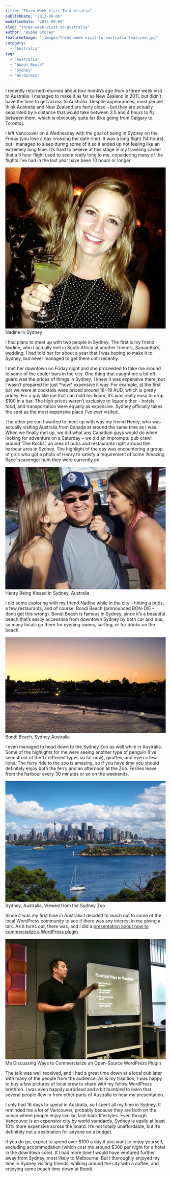 ```yaml
---
title: "Three Week Visit To Australia"
publishDate: "2013-08-06"
modifiedDate: "2013-09-09"
slug: "three-week-visit-to-australia"
author: "Duane Storey"
featuredImage: "_images/three-week-visit-to-australia-featured.jpg"
category:
  - "Australia"
tag:
  - "Australia"
  - "Bondi Beach"
  - "Sydney"
  - "Wordpress"
---
```


I recently returned returned about four month’s ago from a three week visit to Australia. I managed to make it as far as New Zealand in 2011, but didn’t have the time to get across to Australia. Despite appearances, most people think Australia and New Zealand are fairly close – but they are actually separated by a distance that would take between 3.5 and 4 hours to fly between them, which is obviously quite far (like going from Calgary to Toronto).

I left Vancouver on a Wednesday with the goal of being in Sydney on the Friday (you lose a day crossing the date-line). It was a long flight (14 hours), but I managed to sleep during some of it so it ended up not feeling like an extremely long time. It’s hard to believe at this stage in my traveling career that a 5 hour flight used to seem really long to me, considering many of the flights I’ve had in the last year have been 10 hours or longer.

[![Nadine in Sydney](_images/three-week-visit-to-australia-1.jpg)](http://www.migratorynerd.com/wordpress/wp-content/uploads/2013/04/480650_10152618719325637_1339371970_n.jpg)Nadine in Sydney



I had plans to meet up with two people in Sydney. The first is my friend Nadine, who I actually met in South Africa at another friend’s, Samantha’s, wedding. I had told her for about a year that I was hoping to make it to Sydney, but never managed to get there until recently.

I met her downtown on Friday night and she proceeded to take me around to some of the cooler bars in the city. One thing that caught me a bit off guard was the prices of things in Sydney; I knew it was expensive there, but I wasn’t prepared for just \*how\* expensive it was. For example, at the first bar we were at cocktails were priced around $18-$19 AUD, which is pretty pricey. For a guy like me that can hold his liquor, it’s was really easy to drop $100 in a bar. The high prices weren’t exclusive to liquor either – hotels, food, and transportation were equally as expensive. Sydney officially takes the spot as the most expensive place I’ve ever visited.

The other person I wanted to meet up with was my friend Henry, who was actually visiting Australia from Canada at around the same time as I was. When we finally met up, we did what any Canadian guys would do when looking for adventure on a Saturday – we did an impromptu pub crawl around ‘The Rocks’, an area of pubs and restaurants right around the harbour area in Sydney. The highlight of the day was encountering a group of girls who got a photo of Henry to satisfy a requirement of some ‘Amazing Race’ scavenger hunt they were currently on.

[![Henry Being Kissed in Sydney, Australia](_images/three-week-visit-to-australia-2.jpg)](http://www.migratorynerd.com/wordpress/wp-content/uploads/2013/08/henry.jpg)Henry Being Kissed in Sydney, Australia



I did some exploring with my friend Nadine while in the city – hitting a pubs, a few restaurants, and of course, Bondi Beach (pronounced BON-DIE – don’t get this wrong). Bondi Beach is famous in Sydney, since it’s a beautiful beach that’s easily accessible from downtown Sydney by both car and bus, so many locals go there for evening swims, surfing, or for drinks on the beach.

[![Bondi Beach, Sydney Australia](_images/three-week-visit-to-australia-3.jpg)](http://www.migratorynerd.com/wordpress/wp-content/uploads/2013/08/bondi1.jpg)Bondi Beach, Sydney Australia



I even managed to head down to the Sydney Zoo as well while in Australia. Some of the highlights for me were seeing another type of penguin (I’ve seen 4 out of the 17 different types so far now), giraffes, and even a few lions. The ferry ride to the zoo is amazing, so if you have time you should definitely enjoy both the ferry and an afternoon at the Zoo. Ferries leave from the harbour every 30 minutes or so on the weekends.

[![886887_10152656686400637_208222731_o](_images/three-week-visit-to-australia-4.jpg)](http://www.migratorynerd.com/wordpress/wp-content/uploads/2013/04/886887_10152656686400637_208222731_o.jpg)Sydney, Australia, Viewed from the Sydney Zoo



Since it was my first time in Australia I decided to reach out to some of the local WordPress community to see if there was any interest in me giving a talk. As it turns out, there was, and I did a [presentation about how to commercialize a WordPress plugin](http://www.meetup.com/WordPress-Sydney/events/105806252/?action=detail&eventId=105806252).

[![Duane Storey's presentation about commercializing a WordPress Plugin](_images/three-week-visit-to-australia-5.jpeg)](http://www.migratorynerd.com/wordpress/wp-content/uploads/2013/08/me-sydney.jpeg)Me Discussing Ways to Commercialize an Open-Source WordPress Plugin



The talk was well received, and I had a great time down at a local pub later with many of the people from the audience. As is my tradition, I was happy to buy a few pictures of local brew to share with my fellow WordPress brethren. I was even happily surprised and a bit humbled to learn that several people flew in from other parts of Australia to hear my presentation.

I only had 18 days to spend in Australia, so I spent all my time in Sydney. It reminded me a lot of Vancouver, probably because they are both on the ocean where people enjoy similar, laid-back lifestyles. Even though Vancouver is an expensive city by world standards, Sydney is easily at least 10% more expensive across the board. It’s not totally unaffordable, but it’s definitely not a destination for anyone on a budget.

If you do go, expect to spend over $100 a day if you want to enjoy yourself, excluding accommodation (which cost me around $300 per night for a hotel in the downtown core). If I had more time I would have ventured further away from Sydney, most likely to Melbourne. But I thoroughly enjoyed my time in Sydney visiting friends, walking around the city with a coffee, and enjoying some beach time down at Bondi.